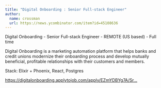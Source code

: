```yaml
---
title: "Digital Onboarding : Senior Full-stack Engineer"
author:
  name: crossman
  url: https://news.ycombinator.com/item?id=45108636
---
```

Digital Onboarding - Senior Full-stack Engineer - REMOTE (US based) - Full time

Digital Onboarding is a marketing automation platform that helps banks and credit unions modernize their onboarding process and develop mutually beneficial, profitable relationships with their customers and members.

Stack: Elixir + Phoenix, React, Postgres

<a href="https:&#x2F;&#x2F;digitalonboarding.applytojob.com&#x2F;apply&#x2F;EZmYDBYg7A&#x2F;Sr-Full-Stack-Engineer?source=Hacker+News" rel="nofollow">https:&#x2F;&#x2F;digitalonboarding.applytojob.com&#x2F;apply&#x2F;EZmYDBYg7A&#x2F;Sr...</a>
<JobApplication />
